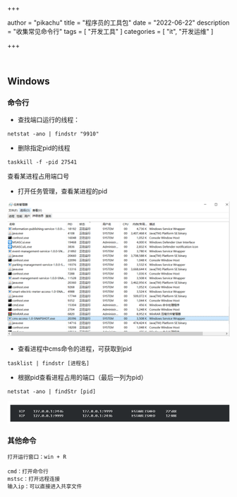 +++

author = "pikachu"
title = "程序员的工具包"
date = "2022-06-22"
description = "收集常见命令行"
tags = [
	"开发工具"
]
categories = [
    "it", "开发运维"
]

+++

&nbsp;

## Windows



### 命令行

- 查找端口运行的线程：

```
netstat -ano | findstr "9910"
```

- 删除指定pid的线程

```
taskkill -f -pid 27541
```



查看某进程占用端口号

- 打开任务管理，查看某进程的pid

![image-20220720200249577](https://raw.githubusercontent.com/PI-KA-CHU/Image-OSS/main/images/image-20220720200249577.png)

- 查看进程中cms命令的进程，可获取到pid

```
tasklist | findstr [进程名]
```

- 根据pid查看进程占用的端口（最后一列为pid）

```
netstat -ano | findStr [pid]
```

![image-20220720200522102](https://raw.githubusercontent.com/PI-KA-CHU/Image-OSS/main/images/image-20220720200522102.png)



### 其他命令

```
打开运行窗口：win + R 

cmd：打开命令行
mstsc：打开远程连接
输入ip：可以直接进入共享文件

```

